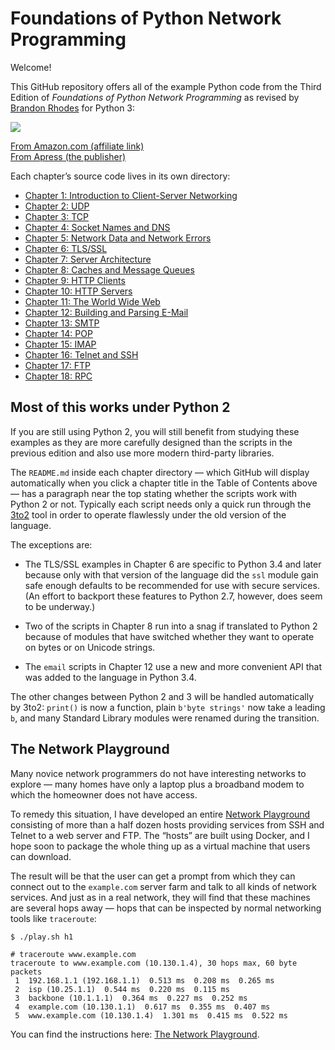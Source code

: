 
# Foundations of Python Network Programming

Welcome!

This GitHub repository offers all of the example Python code from the
Third Edition of *Foundations of Python Network Programming* as revised by
[Brandon Rhodes](http://rhodesmill.org/brandon/) for Python 3:

<a href="http://www.amazon.com/gp/product/1430258543/ref=as_li_tl?ie=UTF8&camp=1789&creative=390957&creativeASIN=1430258543&linkCode=as2&tag=letsdisthemat-20&linkId=QLZVTAMAR4QVX32Q"><img border="0" src="http://ws-na.amazon-adsystem.com/widgets/q?_encoding=UTF8&ASIN=1430258543&Format=_SL250_&ID=AsinImage&MarketPlace=US&ServiceVersion=20070822&WS=1&tag=letsdisthemat-20" ></a><img src="http://ir-na.amazon-adsystem.com/e/ir?t=letsdisthemat-20&l=as2&o=1&a=1430258543" width="1" height="1" border="0" alt="" style="border:none !important; margin:0px !important;" />

<a href="http://www.amazon.com/gp/product/1430258543/ref=as_li_tl?ie=UTF8&camp=1789&creative=390957&creativeASIN=1430258543&linkCode=as2&tag=letsdisthemat-20&linkId=MQI66M23YQHP4SY2">From Amazon.com (affiliate link)</a><img src="http://ir-na.amazon-adsystem.com/e/ir?t=letsdisthemat-20&l=as2&o=1&a=1430258543" width="1" height="1" border="0" alt="" style="border:none !important; margin:0px !important;" />
<br>
<a href="http://www.apress.com/9781430258544">From Apress (the publisher)</a>

Each chapter’s source code lives in its own directory:

*   [Chapter 1: Introduction to Client-Server Networking](py3/chapter01#readme)
*   [Chapter 2: UDP](py3/chapter02#readme)
*   [Chapter 3: TCP](py3/chapter03#readme)
*   [Chapter 4: Socket Names and DNS](py3/chapter04#readme)
*   [Chapter 5: Network Data and Network Errors](py3/chapter05#readme)
*   [Chapter 6: TLS/SSL](py3/chapter06#readme)
*   [Chapter 7: Server Architecture](py3/chapter07#readme)
*   [Chapter 8: Caches and Message Queues](py3/chapter08#readme)
*   [Chapter 9: HTTP Clients](py3/chapter09#readme)
*   [Chapter 10: HTTP Servers](py3/chapter10#readme)
*   [Chapter 11: The World Wide Web](py3/chapter11#readme)
*   [Chapter 12: Building and Parsing E-Mail](py3/chapter12#readme)
*   [Chapter 13: SMTP](py3/chapter13#readme)
*   [Chapter 14: POP](py3/chapter14#readme)
*   [Chapter 15: IMAP](py3/chapter15#readme)
*   [Chapter 16: Telnet and SSH](py3/chapter16#readme)
*   [Chapter 17: FTP](py3/chapter17#readme)
*   [Chapter 18: RPC](py3/chapter18#readme)

## Most of this works under Python 2

If you are still using Python 2, you will still benefit from studying
these examples as they are more carefully designed than the scripts in
the previous edition and also use more modern third-party libraries.

The `README.md` inside each chapter directory — which GitHub will
display automatically when you click a chapter title in the Table of
Contents above — has a paragraph near the top stating whether the
scripts work with Python 2 or not.  Typically each script needs only a
quick run through the [3to2](https://pypi.python.org/pypi/3to2) tool in
order to operate flawlessly under the old version of the language.

The exceptions are:

 *  The TLS/SSL examples in Chapter 6 are specific to Python 3.4 and
    later because only with that version of the language did the `ssl`
    module gain safe enough defaults to be recommended for use with
    secure services.  (An effort to backport these features to
    Python 2.7, however, does seem to be underway.)

 *  Two of the scripts in Chapter 8 run into a snag if translated to
    Python 2 because of modules that have switched whether they want to
    operate on bytes or on Unicode strings.

 *  The `email` scripts in Chapter 12 use a new and more convenient API
    that was added to the language in Python 3.4.

The other changes between Python 2 and 3 will be handled automatically
by 3to2: `print()` is now a function, plain `b'byte strings'` now take a
leading `b`, and many Standard Library modules were renamed during the
transition.

## The Network Playground

Many novice network programmers do not have interesting networks to
explore — many homes have only a laptop plus a broadband modem to which
the homeowner does not have access.

To remedy this situation, I have developed an entire [Network
Playground](playground) consisting of more than a half dozen hosts
providing services from SSH and Telnet to a web server and FTP.  The
“hosts” are built using Docker, and I hope soon to package the whole
thing up as a virtual machine that users can download.

The result will be that the user can get a prompt from which they can
connect out to the `example.com` server farm and talk to all kinds of
network services.  And just as in a real network, they will find that
these machines are several hops away — hops that can be inspected by
normal networking tools like `traceroute`:

```
$ ./play.sh h1

# traceroute www.example.com
traceroute to www.example.com (10.130.1.4), 30 hops max, 60 byte packets
 1  192.168.1.1 (192.168.1.1)  0.513 ms  0.208 ms  0.265 ms
 2  isp (10.25.1.1)  0.544 ms  0.220 ms  0.115 ms
 3  backbone (10.1.1.1)  0.364 ms  0.227 ms  0.252 ms
 4  example.com (10.130.1.1)  0.617 ms  0.355 ms  0.407 ms
 5  www.example.com (10.130.1.4)  1.301 ms  0.415 ms  0.522 ms
```

You can find the instructions here: [The Network Playground](playground).
